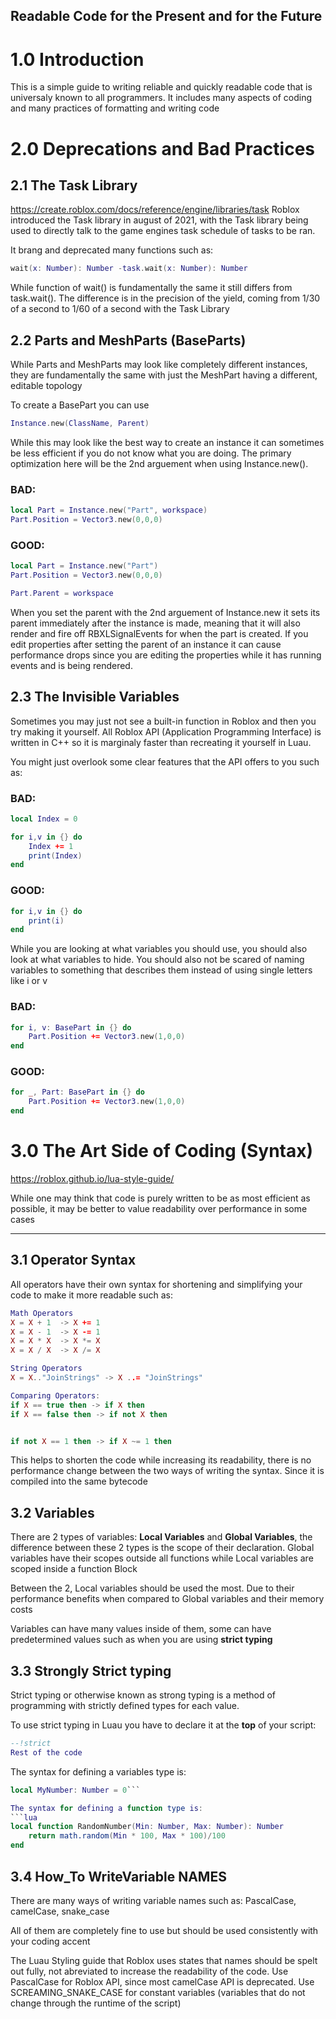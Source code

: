 
## Readable Code for the Present and for the Future

# 1.0 Introduction
This is a simple guide to writing reliable and quickly readable code that is universaly known to all programmers. It includes many aspects of coding and many practices of formatting and writing code

# 2.0 Deprecations and Bad Practices
## 2.1 The Task Library
https://create.roblox.com/docs/reference/engine/libraries/task
Roblox introduced the Task library in august of 2021, with the Task library being used to directly talk to the game engines task schedule of tasks to be ran.

It brang and deprecated many functions such as:

```lua
wait(x: Number): Number -task.wait(x: Number): Number
```
While function of wait() is fundamentally the same it still differs from task.wait().
The difference is in the precision of the yield, coming from 1/30 of a second to 1/60 of a second with the Task Library

## 2.2 Parts and MeshParts (BaseParts)
While Parts and MeshParts may look like completely different instances, they are fundamentally the same with just the MeshPart having a different, editable topology

To create a BasePart you can use 
```lua
Instance.new(ClassName, Parent)
```
While this may look like the best way to create an instance it can sometimes be less efficient if you do not know what you are doing. The primary optimization here will be the 2nd arguement when using Instance.new().

### BAD:
```lua
local Part = Instance.new("Part", workspace)
Part.Position = Vector3.new(0,0,0)
```
### GOOD:
```lua
local Part = Instance.new("Part")
Part.Position = Vector3.new(0,0,0)

Part.Parent = workspace
```
When you set the parent with the 2nd arguement of Instance.new it sets its parent immediately after the instance is made, meaning that it will also render and fire off RBXLSignalEvents for when the part is created. If you edit properties after setting the parent of an instance it can cause performance drops since you are editing the properties while it has running events and is being rendered.

## 2.3 The Invisible Variables
Sometimes you may just not see a built-in function in Roblox and then you try making it yourself. All Roblox API (Application Programming Interface) is written in C++ so it is marginaly faster than recreating it yourself in Luau.

You might just overlook some clear features that the API offers to you such as:

### BAD: 
```lua
local Index = 0

for i,v in {} do
    Index += 1
    print(Index)
end
```

### GOOD: 
```lua
for i,v in {} do
    print(i)
end
```

While you are looking at what variables you should use, you should also look at what variables to hide. You should also not be scared of naming variables to something that describes them instead of using single letters like i or v

### BAD: 
```lua
for i, v: BasePart in {} do
    Part.Position += Vector3.new(1,0,0)
end
```

### GOOD: 
```lua
for _, Part: BasePart in {} do
    Part.Position += Vector3.new(1,0,0)
end
```
# 3.0 The Art Side of Coding (Syntax)
https://roblox.github.io/lua-style-guide/

While one may think that code is purely written to be as most efficient as possible, it may be better to value readability over performance in some cases
** **
## 3.1 Operator Syntax
All operators have their own syntax for shortening and simplifying your code to make it more readable such as:
```lua
Math Operators
X = X + 1  -> X += 1
X = X - 1  -> X -= 1
X = X * X  -> X *= X
X = X / X  -> X /= X

String Operators
X = X.."JoinStrings" -> X ..= "JoinStrings"

Comparing Operators:
if X == true then -> if X then
if X == false then -> if not X then


if not X == 1 then -> if X ~= 1 then
```
This helps to shorten the code while increasing its readability, there is no performance change between the two ways of writing the syntax. Since it is compiled into the same bytecode

## 3.2 Variables
There are 2 types of variables: **Local Variables** and **Global Variables**,
the difference between these 2 types is the scope of their declaration. Global variables have their scopes outside all functions while Local variables are scoped inside a function Block

Between the 2, Local variables should be used the most. Due to their performance benefits when compared to Global variables and their memory costs

Variables can have many values inside of them, some can have predetermined values such as when you are using **strict typing**

## 3.3 Strongly Strict typing
Strict typing or otherwise known as strong typing is a method of programming with strictly defined types for each value.

To use strict typing in Luau you have to declare it at the **top** of your script:
```lua
--!strict
Rest of the code
```

The syntax for defining a variables type is:
```lua
local MyNumber: Number = 0```

The syntax for defining a function type is:
```lua
local function RandomNumber(Min: Number, Max: Number): Number
    return math.random(Min * 100, Max * 100)/100
end
```
## 3.4 How_To WriteVariable NAMES
There are many ways of writing variable names such as: PascalCase, camelCase, snake_case

All of them are completely fine to use but should be used consistently with your coding accent

The Luau Styling guide that Roblox uses states that names should be spelt out fully, not abreviated to increase the readability of the code. Use PascalCase for Roblox API, since most camelCase API is deprecated. Use SCREAMING_SNAKE_CASE for constant variables (variables that do not change through the runtime of the script)